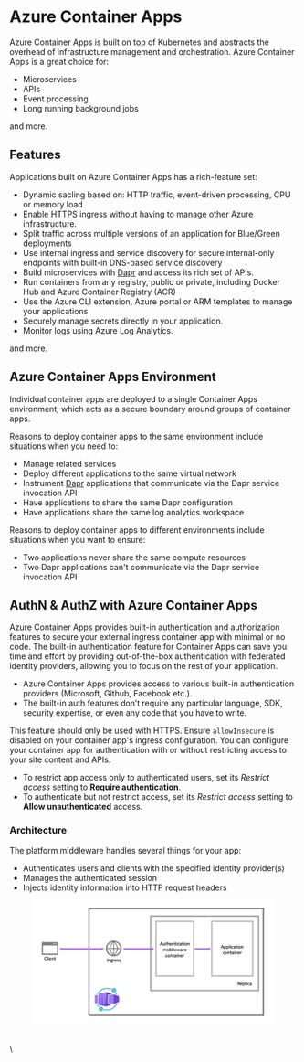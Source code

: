 # Azure Container Apps

Azure Container Apps is built on top of Kubernetes and abstracts the overhead of infrastructure management and orchestration. Azure Container Apps is a great choice for:

* Microservices
* APIs
* Event processing
* Long running background jobs

and more.&#x20;

## Features

Applications built on Azure Container Apps has a rich-feature set:

* Dynamic sacling based on: HTTP traffic, event-driven processing, CPU or memory load
* Enable HTTPS ingress without having to manage other Azure infrastructure.
* Split traffic across multiple versions of an application for Blue/Green deployments
* Use internal ingress and service discovery for secure internal-only endpoints with built-in DNS-based service discovery
* Build microservices with [Dapr](https://docs.dapr.io/concepts/overview/) and access its rich set of APIs.
* Run containers from any registry, public or private, including Docker Hub and Azure Container Registry (ACR)
* Use the Azure CLI extension, Azure portal or ARM templates to manage your applications
* Securely manage secrets directly in your application.
* Monitor logs using Azure Log Analytics.

and more.

## Azure Container Apps Environment

Individual container apps are deployed to a single Container Apps environment, which acts as a secure boundary around groups of container apps.

Reasons to deploy container apps to the same environment include situations when you need to:

* Manage related services
* Deploy different applications to the same virtual network
* Instrument [Dapr](https://docs.dapr.io/concepts/overview/) applications that communicate via the Dapr service invocation API
* Have applications to share the same Dapr configuration
* Have applications share the same log analytics workspace

Reasons to deploy container apps to different environments include situations when you want to ensure:

* Two applications never share the same compute resources
* Two Dapr applications can't communicate via the Dapr service invocation API

## AuthN & AuthZ with Azure Container Apps

Azure Container Apps provides built-in authentication and authorization features to secure your external ingress container app with minimal or no code. The built-in authentication feature for Container Apps can save you time and effort by providing out-of-the-box authentication with federated identity providers, allowing you to focus on the rest of your application.

* Azure Container Apps provides access to various built-in authentication providers (Microsoft, Github, Facebook etc.).
* The built-in auth features don’t require any particular language, SDK, security expertise, or even any code that you have to write.

This feature should only be used with HTTPS. Ensure `allowInsecure` is disabled on your container app's ingress configuration. You can configure your container app for authentication with or without restricting access to your site content and APIs.

* To restrict app access only to authenticated users, set its _Restrict access_ setting to **Require authentication**.
* To authenticate but not restrict access, set its _Restrict access_ setting to **Allow unauthenticated** access.

### Architecture

The platform middleware handles several things for your app:

* Authenticates users and clients with the specified identity provider(s)
* Manages the authenticated session
* Injects identity information into HTTP request headers

<div align="left">

<figure><img src="../../../.gitbook/assets/Screenshot 2023-07-07 at 16.43.28.png" alt="" width="563"><figcaption></figcaption></figure>

</div>

\
\


